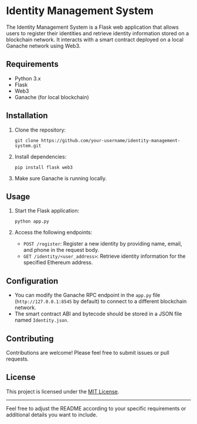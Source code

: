 # Identity Management System

The Identity Management System is a Flask web application that allows users to register their identities and retrieve identity information stored on a blockchain network. It interacts with a smart contract deployed on a local Ganache network using Web3.

## Requirements

- Python 3.x
- Flask
- Web3
- Ganache (for local blockchain)

## Installation

1. Clone the repository:

    ```
    git clone https://github.com/your-username/identity-management-system.git
    ```

2. Install dependencies:

    ```
    pip install flask web3
    ```

3. Make sure Ganache is running locally.

## Usage

1. Start the Flask application:

    ```
    python app.py
    ```

2. Access the following endpoints:

    - `POST /register`: Register a new identity by providing name, email, and phone in the request body.
    - `GET /identity/<user_address>`: Retrieve identity information for the specified Ethereum address.

## Configuration

- You can modify the Ganache RPC endpoint in the `app.py` file (`http://127.0.0.1:8545` by default) to connect to a different blockchain network.
- The smart contract ABI and bytecode should be stored in a JSON file named `Identity.json`.

## Contributing

Contributions are welcome! Please feel free to submit issues or pull requests.

## License

This project is licensed under the [MIT License](LICENSE).

---

Feel free to adjust the README according to your specific requirements or additional details you want to include.
